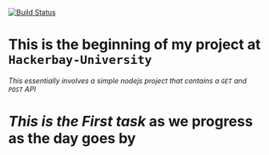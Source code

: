 [![Build Status](https://travis-ci.org/chibaba/HackerbayBackend.svg?branch=master)](https://travis-ci.org/chibaba/HackerbayBackend)


# This is the beginning of my project at `Hackerbay-University`
_This essentially involves a simple nodejs project that contains a `GET` and `POST` API_
# *This is the First task* as we progress as the day goes by